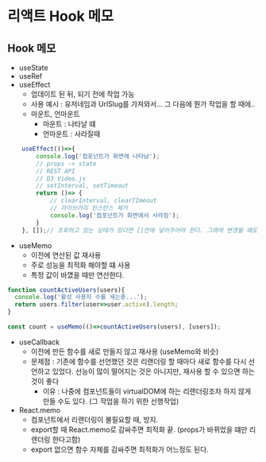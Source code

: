 # 리액트 Hook 메모



## Hook 메모

* useState
* useRef
* useEffect
  * 업데이트 된 뒤, 되기 전에 작업 가능
  * 사용 예시 : 유저네임과 UrlSlug를 가져와서... 그 다음에 뭔가 작업을 할 때에..
  * 마운트, 언마운트
    * 마운트 : 나타날 떄
    * 언마운트 : 사라질때

```javascript
    useEffect(()=>{
        console.log('컴포넌트가 화면에 나타남');
        // props -> state
        // REST API
        // D3 Video.js
        // setInterval, setTimeout
        return ()=> {
            // clearInterval, clearTImeout
            // 라이브러리 인스턴스 제거
            console.log('컴포넌트가 화면에서 사라짐');
        }
    }, []);// 조회하고 있는 상태가 있다면 []안에 넣어주어야 한다. 그래여 변경될 때도 호출됨
```

* useMemo
  * 이전에 연산된 값 재사용
  * 주로 성능을 최적화 해야할 떄 사용
  * 특정 값이 바꼈을 때만 연산한다.

```javascript
function countActiveUsers(users){
  console.log('활성 사용자 수를 세는중...');
  return users.filter(user=>user.active).length;
}
​
const count = useMemo(()=>countActiveUsers(users), [users]);
```

* useCallback
  * 이전에 만든 함수를 새로 만들지 않고 재사용 \(useMemo와 비슷\)
  * 문제점 : 기존에 함수를 선언했던 것은 리랜더링 할 때마다 새로 함수를 다시 선언하고 있었다. 선능이 많이 떨어지는 것은 아니지만, 재사용 할 수 있으면 하는 것이 좋다
    * 이유 : 나중에 컴포넌트들이 virtualDOM에 하는 리랜더링조차 하지 않게 만들 수도 있다. \(그 작업을 하기 위한 선행작업\)
* React.memo
  * 컴포넌트에서 리랜더링이 불필요할 때, 방지.
  * export할 때 React.memo로 감싸주면 최적화 끝. \(props가 바뀌었을 떄만 리랜더링 한다고함\)
  * export 없으면 함수 자체를 감싸주면 최적화가 어느정도 된다.

